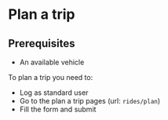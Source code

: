 # Plan a trip

## Prerequisites

* An available vehicle

To plan a trip you need to:

* Log as standard user
* Go to the plan a trip pages (url: `rides/plan`)
* Fill the form and submit